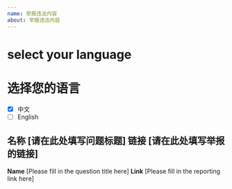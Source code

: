 ```yaml
---
name: 举报违法内容
about: 举报违法内容
---
```

# select your language
# 选择您的语言

- [X]  中文
- [ ]  English

**名称** [请在此处填写问题标题]
**链接** [请在此处填写举报的链接]
------------------------------
**Name** [Please fill in the question title here]
**Link** [Please fill in the reporting link here]
